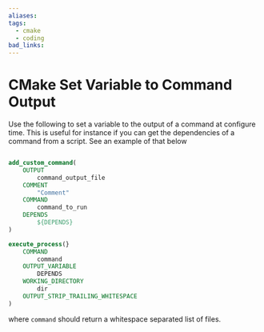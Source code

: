 ```yaml
---
aliases:
tags:
  - cmake
  - coding
bad_links:
---
```

# CMake Set Variable to Command Output

Use the following to set a variable to the output of a command at configure time. This is useful for instance if you can get the dependencies of a command from a script. See an example of that below

```cmake

add_custom_command(
	OUTPUT
		command_output_file
	COMMENT
		"Comment"
	COMMAND
		command_to_run
	DEPENDS
		${DEPENDS}
)

execute_process(}
	COMMAND
		command
	OUTPUT_VARIABLE
		DEPENDS
	WORKING_DIRECTORY
		dir
	OUTPUT_STRIP_TRAILING_WHITESPACE
)
```

where `command` should return a whitespace separated list of files.